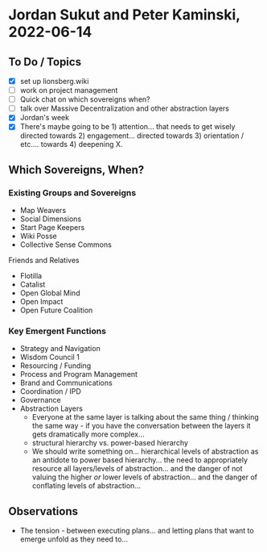 # Jordan Sukut and Peter Kaminski, 2022-06-14

## To Do / Topics

- [x] set up lionsberg.wiki
- [ ] work on project management
- [ ] Quick chat on which sovereigns when? 
- [ ] talk over Massive Decentralization and other abstraction layers
- [x] Jordan's week
- [x] There's maybe going to be 1) attention... that needs to get wisely directed towards 2) engagement... directed towards 3) orientation / etc.... towards 4) deepening X.

## Which Sovereigns, When?

### Existing Groups and Sovereigns

- Map Weavers
- Social Dimensions
- Start Page Keepers
- Wiki Posse
- Collective Sense Commons

Friends and Relatives

- Flotilla
- Catalist
- Open Global Mind
- Open Impact
- Open Future Coalition

### Key Emergent Functions

- Strategy and Navigation
- Wisdom Council 1
- Resourcing / Funding
- Process and Program Management
- Brand and Communications
- Coordination / IPD 
- Governance
- Abstraction Layers
    - Everyone at the same layer is talking about the same thing / thinking the same way - if you have the conversation between the layers it gets dramatically more complex...
    - structural hierarchy vs. power-based hierarchy
    - We should write something on... hierarchical levels of abstraction as an antidote to power based hierarchy... the need to appropriately resource all layers/levels of abstraction... and the danger of not valuing the higher _or_ lower levels of abstraction... and the danger of conflating levels of abstraction... 

## Observations

- The tension - between executing plans... and letting plans that want to emerge unfold as they need to... 



